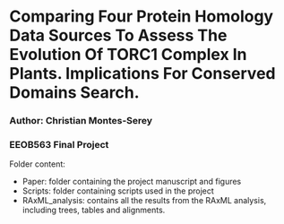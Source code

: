 # Comparing Four Protein Homology Data Sources To Assess The Evolution Of TORC1 Complex In Plants. Implications For Conserved Domains Search.  

### Author: Christian Montes-Serey  
### EEOB563 Final Project  

Folder content:
- Paper: folder containing the project manuscript and figures
- Scripts: folder containing scripts used in the project
- RAxML_analysis: contains all the results from the RAxML analysis, including trees, tables and alignments.
